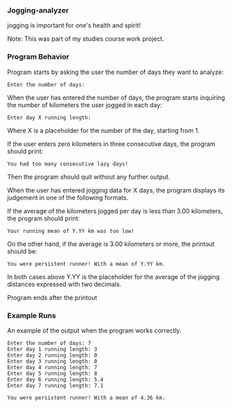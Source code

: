 ### Jogging-analyzer
 jogging is important for one's health and spirit!
 
 Note: This was part of my studies course work project.
 
 ### Program Behavior
 
 Program starts by asking the user the number of days they want to analyze:
 
 
 ```
 Enter the number of days:
 ```
 
 When the user has entered the number of days, the program starts inquiring the number of kilometers the user jogged in each day:
 
 
 ```
 Enter day X running length:
 ```
 
 
 Where X is a placeholder for the number of the day, starting from 1.

 If the user enters zero kilometers in three consecutive days, the program should print:
 
 
 ```
 You had too many consecutive lazy days!
 ```
 
 
Then the program should quit without any further output.

When the user has entered jogging data for X days, the program displays its judgement in one of the following formats.

If the average of the kilometers jogged per day is less than 3.00 kilometers, the program should print: 
 
 
 ```
 Your running mean of Y.YY km was too low!
 ```
 
 
 On the other hand, if the average is 3.00 kilometers or more, the printout should be:
 
 
 ```
 You were persistent runner! With a mean of Y.YY km.
 ```
 
 
In both cases above Y.YY is the placeholder for the average of the jogging distances expressed with two decimals.

Program ends after the printout
 
 
 ### Example Runs
 
 An example of the output when the program works correctly.
 
 
```
Enter the number of days: 7
Enter day 1 running length: 3
Enter day 2 running length: 0
Enter day 3 running length: 0
Enter day 4 running length: 7
Enter day 5 running length: 8
Enter day 6 running length: 5.4
Enter day 7 running length: 7.1

You were persistent runner! With a mean of 4.36 km.
```
 
 
 
 
 
 
 
 
 
 
 
 
 
